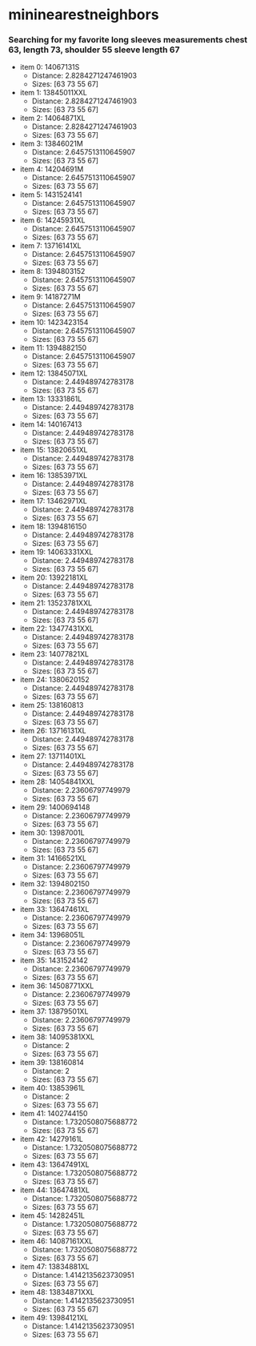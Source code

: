 # mininearestneighbors


### Searching for my favorite long sleeves measurements chest 63, length 73, shoulder 55 sleeve length 67
- item 0: 14067131S
  - Distance: 2.8284271247461903
  - Sizes: [63 73 55 67]
- item 1: 13845011XXL
  - Distance: 2.8284271247461903
  - Sizes: [63 73 55 67]
- item 2: 14064871XL
  - Distance: 2.8284271247461903
  - Sizes: [63 73 55 67]
- item 3: 13846021M
  - Distance: 2.6457513110645907
  - Sizes: [63 73 55 67]
- item 4: 14204691M
  - Distance: 2.6457513110645907
  - Sizes: [63 73 55 67]
- item 5: 1431524141
  - Distance: 2.6457513110645907
  - Sizes: [63 73 55 67]
- item 6: 14245931XL
  - Distance: 2.6457513110645907
  - Sizes: [63 73 55 67]
- item 7: 13716141XL
  - Distance: 2.6457513110645907
  - Sizes: [63 73 55 67]
- item 8: 1394803152
  - Distance: 2.6457513110645907
  - Sizes: [63 73 55 67]
- item 9: 14187271M
  - Distance: 2.6457513110645907
  - Sizes: [63 73 55 67]
- item 10: 1423423154
  - Distance: 2.6457513110645907
  - Sizes: [63 73 55 67]
- item 11: 1394882150
  - Distance: 2.6457513110645907
  - Sizes: [63 73 55 67]
- item 12: 13845071XL
  - Distance: 2.449489742783178
  - Sizes: [63 73 55 67]
- item 13: 13331861L
  - Distance: 2.449489742783178
  - Sizes: [63 73 55 67]
- item 14: 140167413
  - Distance: 2.449489742783178
  - Sizes: [63 73 55 67]
- item 15: 13820651XL
  - Distance: 2.449489742783178
  - Sizes: [63 73 55 67]
- item 16: 13853971XL
  - Distance: 2.449489742783178
  - Sizes: [63 73 55 67]
- item 17: 13462971XL
  - Distance: 2.449489742783178
  - Sizes: [63 73 55 67]
- item 18: 1394816150
  - Distance: 2.449489742783178
  - Sizes: [63 73 55 67]
- item 19: 14063331XXL
  - Distance: 2.449489742783178
  - Sizes: [63 73 55 67]
- item 20: 13922181XL
  - Distance: 2.449489742783178
  - Sizes: [63 73 55 67]
- item 21: 13523781XXL
  - Distance: 2.449489742783178
  - Sizes: [63 73 55 67]
- item 22: 13477431XXL
  - Distance: 2.449489742783178
  - Sizes: [63 73 55 67]
- item 23: 14077821XL
  - Distance: 2.449489742783178
  - Sizes: [63 73 55 67]
- item 24: 1380620152
  - Distance: 2.449489742783178
  - Sizes: [63 73 55 67]
- item 25: 138160813
  - Distance: 2.449489742783178
  - Sizes: [63 73 55 67]
- item 26: 13716131XL
  - Distance: 2.449489742783178
  - Sizes: [63 73 55 67]
- item 27: 13711401XL
  - Distance: 2.449489742783178
  - Sizes: [63 73 55 67]
- item 28: 14054841XXL
  - Distance: 2.23606797749979
  - Sizes: [63 73 55 67]
- item 29: 1400694148
  - Distance: 2.23606797749979
  - Sizes: [63 73 55 67]
- item 30: 13987001L
  - Distance: 2.23606797749979
  - Sizes: [63 73 55 67]
- item 31: 14166521XL
  - Distance: 2.23606797749979
  - Sizes: [63 73 55 67]
- item 32: 1394802150
  - Distance: 2.23606797749979
  - Sizes: [63 73 55 67]
- item 33: 13647461XL
  - Distance: 2.23606797749979
  - Sizes: [63 73 55 67]
- item 34: 13968051L
  - Distance: 2.23606797749979
  - Sizes: [63 73 55 67]
- item 35: 1431524142
  - Distance: 2.23606797749979
  - Sizes: [63 73 55 67]
- item 36: 14508771XXL
  - Distance: 2.23606797749979
  - Sizes: [63 73 55 67]
- item 37: 13879501XL
  - Distance: 2.23606797749979
  - Sizes: [63 73 55 67]
- item 38: 14095381XXL
  - Distance: 2
  - Sizes: [63 73 55 67]
- item 39: 138160814
  - Distance: 2
  - Sizes: [63 73 55 67]
- item 40: 13853961L
  - Distance: 2
  - Sizes: [63 73 55 67]
- item 41: 1402744150
  - Distance: 1.7320508075688772
  - Sizes: [63 73 55 67]
- item 42: 14279161L
  - Distance: 1.7320508075688772
  - Sizes: [63 73 55 67]
- item 43: 13647491XL
  - Distance: 1.7320508075688772
  - Sizes: [63 73 55 67]
- item 44: 13647481XL
  - Distance: 1.7320508075688772
  - Sizes: [63 73 55 67]
- item 45: 14282451L
  - Distance: 1.7320508075688772
  - Sizes: [63 73 55 67]
- item 46: 14087161XXL
  - Distance: 1.7320508075688772
  - Sizes: [63 73 55 67]
- item 47: 13834881XL
  - Distance: 1.4142135623730951
  - Sizes: [63 73 55 67]
- item 48: 13834871XXL
  - Distance: 1.4142135623730951
  - Sizes: [63 73 55 67]
- item 49: 13984121XL
  - Distance: 1.4142135623730951
  - Sizes: [63 73 55 67]
